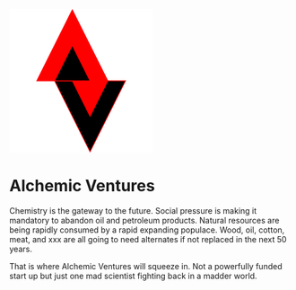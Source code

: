 ![logo](docs/img/sq.png)
# Alchemic Ventures


Chemistry is the gateway to the future. Social pressure is making it mandatory to abandon oil and petroleum products. Natural resources are being rapidly consumed by a rapid expanding populace. Wood, oil, cotton, meat, and xxx are all going to need alternates if not replaced in the next 50 years. 

That is where Alchemic Ventures will squeeze in. Not a powerfully funded start up but just one mad scientist fighting back in a madder world. 




